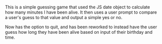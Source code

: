 This is a simple guessing game that used the JS date object to calculate how many minutes I have been alive. It then uses a user prompt to compare a user's guess to that value and output a simple yes or no.

Now has the option to quit, and has been reworked to instead have the user guess how long they have been alive based on input of their birthday and time.
